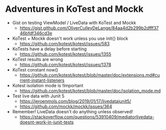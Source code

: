 # Adventures in KoTest and Mockk

- Gist on testing ViewModel / LiveData with KoTest and Mockk
    - https://gist.github.com/OliverCulleyDeLange/84aa4d2b299b2dfff3746bfdf346cd3e
- KoTest + Mockk doesn't work unless you use init{} block
    - https://github.com/kotest/kotest/issues/583
- KoTests have a delay before starting
    - https://github.com/kotest/kotest/issues/1355
- KoTest results are wrong
    - https://github.com/kotest/kotest/issues/1378
- KoTest constant now()
    - https://github.com/kotest/kotest/blob/master/doc/extensions.md#current-instant-listeners
- Kotest isolation mode is !Important
    - https://github.com/kotest/kotest/blob/master/doc/isolation_mode.md    
- Test live data with Junit 5
    - https://jeroenmols.com/blog/2019/01/17/livedatajunit5/
    - https://github.com/mockk/mockk/issues/364
- Remember! LiveData doesn't do anything unless observed!
    - https://stackoverflow.com/questions/53910409/mediatorlivedata-doesnt-work-in-junit-tests
    
